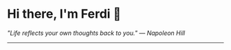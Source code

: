 <h1>Hi there, I'm Ferdi 👋</h1>

<p><em>
  "Life reflects your own thoughts back to you." — Napoleon Hill
</em></p>

---
